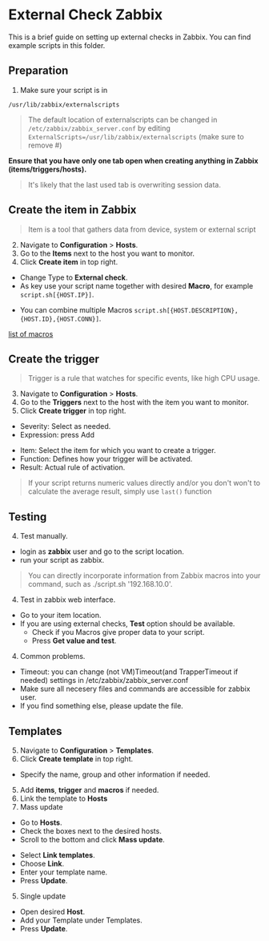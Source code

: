 # External Check Zabbix

This is a brief guide on setting up external checks in Zabbix.
You can find example scripts in this folder.

## Preparation

1. Make sure your script is in

```
/usr/lib/zabbix/externalscripts
```

> The default location of externalscripts can be changed in `/etc/zabbix/zabbix_server.conf` by editing `ExternalScripts=/usr/lib/zabbix/externalscripts` (make sure to remove #)

**Ensure that you have only one tab open when creating anything in Zabbix (items/triggers/hosts).**
> It's likely that the last used tab is overwriting session data.

## Create the item in Zabbix
>
> Item is a tool that gathers data from device, system or external script
2. Navigate to **Configuration** > **Hosts**.
2. Go to the **Items** next to the host you want to monitor.
2. Click **Create item** in top right.
 - Change Type to **External check**.
 - As key use your script name together with desired **Macro**, for example `script.sh[{HOST.IP}]`.
  + You can combine multiple Macros `script.sh[{HOST.DESCRIPTION},{HOST.ID},{HOST.CONN}]`.

[list of macros](https://www.zabbix.com/documentation/current/en/manual/appendix/macros/supported_by_location#host-inventory)

## Create the trigger
>
> Trigger is a rule that watches for specific events, like high CPU usage.
3. Navigate to **Configuration** > **Hosts**.
3. Go to the **Triggers** next to the host with the item you want to monitor.
3. Click **Create trigger** in top right.
 - Severity: Select as needed.
 - Expression: press Add
  + Item: Select the item for which you want to create a trigger.
  + Function: Defines how your trigger will be activated.
  + Result: Actual rule of activation.
> If your script returns numeric values directly and/or you don't won't to calculate the average result, simply use `last()` function

## Testing

4. Test manually.
- login as **zabbix** user and go to the script location.
- run your script as zabbix.
> You can directly incorporate information from Zabbix macros into your command, such as ./script.sh '192.168.10.0'.

4. Test in zabbix web interface.
- Go to your item location.
- If you are using external checks, **Test** option should be available.
   	- Check if you Macros give proper data to your script.
   	- Press **Get value and test**.

4. Common problems.
- Timeout: you can change (not VM)Timeout(and TrapperTimeout if needed) settings in /etc/zabbix/zabbix_server.conf
- Make sure all necesery files and commands are accessible for zabbix user.
- If you find something else, please update the file.

## Templates

5. Navigate to **Configuration** > **Templates**.
5. Click **Create template** in top right.
 - Specify the name, group and other information if needed.
5. Add **items**, **trigger** and **macros** if needed.
5. Link the template to **Hosts**
 5. Mass update
  - Go to **Hosts**.
  - Check the boxes next to the desired hosts.
  - Scroll to the bottom and click **Mass update**.
   + Select **Link templates**.
   + Choose **Link**.
   + Enter your template name.
   + Press **Update**.

 5. Single update
  + Open desired **Host**.
  + Add your Template under Templates.
  + Press **Update**.
